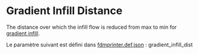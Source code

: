 # Gradient Infill Distance

The distance over which the infill flow is reduced from max to min for [gradient infill](gradient_infill_type.md).

Le paramètre suivant est défini dans [fdmprinter.def.json](https://github.com/smartavionics/Cura/blob/mb-master/resources/definitions/fdmprinter.def.json) : gradient_infill_dist